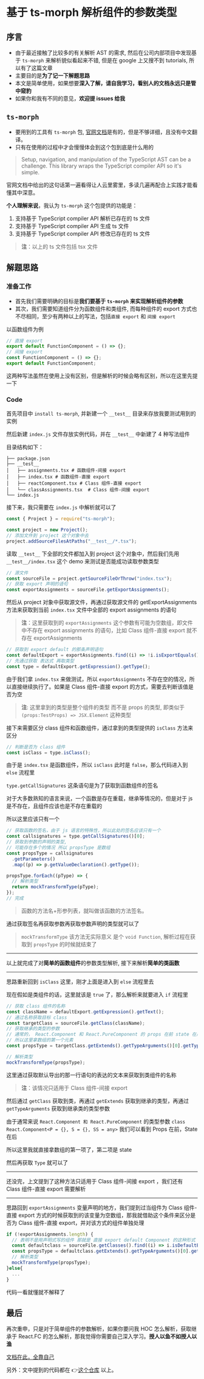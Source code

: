 # 基于 ts-morph 解析组件的参数类型

## 序言

- 由于最近接触了比较多的有关解析 AST 的需求, 然后在公司内部项目中发现基于 `ts-morph` 来解析貌似看起来不错, 但是在 google 上又搜不到 tutorials, 所以有了这篇文章
- 主要目的是**为了记一下解题思路**
- 本文是简单使用，如果想要**深入了解，请自我学习，看别人的文档永远只是管中窥豹**
- 如果你和我有不同的意见，**欢迎提 issues 给我**

## `ts-morph`

- 要用到的工具有 `ts-morph` 包, [官网文档](https://ts-morph.com/)是有的，但是不够详细，且没有中文翻译。
- 只有在使用的过程中才会慢慢体会到这个包到底是什么用的

> Setup, navigation, and manipulation of the TypeScript AST can be a challenge. This library wraps the TypeScript compiler API so it's simple.

官网文档中给出的这句话第一遍看得让人云里雾里，多读几遍再配合上实践才能看懂其中深意。

**个人理解来说**，我认为 `ts-morph` 这个包提供的功能是：

1. 支持基于 TypeScript compiler API 解析已存在的 ts 文件
2. 支持基于 TypeScript compiler API 生成 ts 文件
3. 支持基于 TypeScript compiler API 修改已存在的 ts 文件

> **注**：以上的 ts 文件包括 tsx 文件

## 解题思路

### 准备工作

- 首先我们需要明确的目标是**我们要基于 `ts-morph` 来实现解析组件的参数**
- 其次，我们需要知道组件分为函数组件和类组件, 而每种组件的 export 方式也不尽相同，至少有两种以上的写法，包括`直接 export` 和 `间接 export`

以函数组件为例

```ts
// 直接 export
export default FunctionComponent = () => {};
// 间接 export
const FunctionComponent = () => {};
export default FunctionComponent;
```

这两种写法虽然在使用上没有区别，但是解析的时候会略有区别，所以在这里先提一下

### Code

首先项目中 `install ts-morph`, 并新建一个 `__test__` 目录来存放我要测试用到的实例

然后新建 `index.js` 文件存放实例代码，并在 `__test__` 中新建了 4 种写法组件

目录结构如下：

```
├── package.json
├── __test__
│   ├── assignments.tsx # 函数组件-间接 export
│   ├── index.tsx # 函数组件-直接 export
│   ├── reactComponent.tsx # Class 组件-直接 export
│   └── classAssignments.tsx  # Class 组件-间接 export
└── index.js
```

接下来，我只需要在 `index.js` 中解析就可以了

```js
const { Project } = require("ts-morph");

const project = new Project();
// 添加文件到 project 这个对象中去
project.addSourceFilesAtPaths("__test__/*.tsx");
```

读取 `__test__` 下全部的文件都加入到 project 这个对象中，然后我们先用 `__test__/index.tsx` 这个 demo 来测试是否能成功读取参数类型

```js
// 源文件
const sourceFile = project.getSourceFileOrThrow("index.tsx");
// 获取 export 声明的语句
const exportAssignments = sourceFile.getExportAssignments();
```

然后从 project 对象中获取源文件，再通过获取源文件的 getExportAssignments 方法来获取到当前 `index.tsx` 文件中全部的 export assignments 的语句

> **注**：这里获取到的 `exportAssignments` 这个参数有可能为空数组，即文件中不存在 export assignments 的语句，比如 Class 组件-直接 export 就不存在 exportAssignments

```js
// 获取到 export default 的那条声明语句
const defaultExport = exportAssignments.find((i) => !i.isExportEquals());
// 先通过获取 表达式 再取类型
const type = defaultExport.getExpression().getType();
```

由于我们拿 `index.tsx` 来做测试，所以 `exportAssignments` 不存在空的情况，所以直接继续执行了。如果是 Class 组件-直接 export 的方式，需要去判断该值是否为空

> **注**: 这里拿到的类型是整个组件的类型 而不是 props 的类型, 即类似于 `(props:TestProps) => JSX.Element` 这种类型

接下来需要区分 class 组件和函数组件，通过拿到的类型提供的 `isClass` 方法来区分

```js
// 判断是否为 class 组件
const isClass = type.isClass();
```

由于是 `index.tsx` 是函数组件，所以 `isClass` 此时是 `false`，那么代码进入到 `else` 流程里

`type.getCallSignatures` 这条语句是为了获取到函数组件的签名

对于大多数熟知的语言来说，一个函数是存在重载，继承等情况的，但是对于 js 是不存在，且组件应该也是不存在重载的

所以这里应该只有一个

```js
// 获取函数的签名，由于 js 语言的特殊性，所以此处的签名应该只有一个
const callsignatures = type.getCallSignatures()[0];
// 获取到参数的声明的类型,
// 可能存在多个的情况 所以 propsType 是数组
const propsType = callsignatures
  .getParameters()
  .map((p) => p.getValueDeclaration().getType());

propsType.forEach((pType) => {
  // 解析类型
  return mockTransformType(pType);
});
// 完成
```

> 函数的方法名+形参列表，就叫做该函数的方法签名。

通过获取签名再获取参数再获取参数声明的类型就可以了

> `mockTransformType` 该方法无实际意义 是个 `void Function`, 解析过程在获取到 `propsType` 的时候就结束了

---

以上就完成了对**简单的函数组件**的参数类型解析, 接下来解析**简单的类函数**

---

思路重新回到 `isClass` 这里，刚才上面是进入到 `else` 流程里去

现在假如是类组件的话，这里就该是 `true` 了，那么解析来就要进入 `if` 流程里

```js
// 获取 class 组件的名称
const className = defaultExport.getExpression().getText();
// 通过名称获取目标 class
const targetClass = sourceFile.getClass(className);
// 获取继承的类型的参数
// 通常的， React.Component 和 React.PureComponent 的 props 在前 state 在后
// 所以这里拿数组的第一个元素
const propsType = targetClass.getExtends().getTypeArguments()[0].getType();

// 解析类型
mockTransformType(propsType);
```

这里通过获取默认导出的那一行语句的表达的文本来获取到类组件的名称

> **注**：该情况只适用于 Class 组件-间接 export

然后通过 `getClass` 获取到类，再通过 `getExtends` 获取到继承的类型，再通过 `getTypeArguments` 获取到继承类的类型参数

由于通常来说 `React.Component 和 React.PureComponent` 的类型参数 `class React.Component<P = {}, S = {}, SS = any>` 我们可以看到 Props 在前，State 在后

所以这里我就直接拿数组的第一项了，第二项是 state

然后再获取 `Type` 就可以了

---

还没完，上文提到了这种方法只适用于 Class 组件-间接 export ，我们还有 Class 组件-直接 export 需要解析

---

思路回到 `exportAssignments` 变量声明的地方，我们提到过当组件为 Class 组件-直接 export 方式的时候获取到的该变量为空数组，那我就借助这个条件来区分是否为 Class 组件-直接 export，并对该方式的组件单独处理

```js
if (!exportAssignments.length) {
  // 表明不是用声明式写的组件 那就是 直接 export default Component 的这种形式
  const defaultclass = sourceFile.getClasses().find((i) => i.isDefaultExport());
  const propsType = defaultclass.getExtends().getTypeArguments()[0].getType();
  // 解析类型
  mockTransformType(propsType);
}else{
  ...
}
```

代码一看就懂就不解释了

## 最后

再次重申，只是对于简单组件的参数解析，如果你要问我 HOC 怎么解析，获取继承于 React.FC 的怎么解析，那我觉得你需要自己深入学习。**授人以鱼不如授人以渔**

[文档在此，全靠自己](https://ts-morph.com/)

另外：文中提到的代码都在 👉[这个仓库](https://github.com/mortalYoung/ts-morph-demo)
以上。

